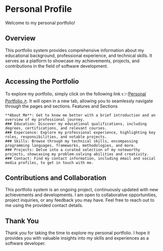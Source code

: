 # Personal Profile

Welcome to my personal portfolio!
## Overview

This portfolio system provides comprehensive information about my educational background, professional experience, and technical skills. It serves as a platform to showcase my achievements, projects, and contributions in the field of software development.
## Accessing the Portfolio

To explore my portfolio, simply click on the following link 👉:<a href="https://melos-simeneh.github.io/personal-profile/" target="_blank">Personal Portfolio ↗</a>. It will open in a new tab, allowing you to seamlessly navigate through the pages and sections.
Features and Sections

    **About Me**: Get to know me better with a brief introduction and an overview of my professional journey.
    ### Education: Discover my educational qualifications, including degrees, certifications, and relevant courses.
    ### Experience: Explore my professional experience, highlighting key roles, responsibilities, and notable projects.
    ### Skills: Browse through my technical skills, encompassing programming languages, frameworks, methodologies, and more.
    ### Projects: Delve into a curated selection of my noteworthy projects, showcasing my problem-solving abilities and creativity.
    ### Contact: Find my contact information, including email and social media profiles, to get in touch with me.

## Contributions and Collaboration

This portfolio system is an ongoing project, continuously updated with new achievements and developments. I am open to collaborative opportunities, project inquiries, or any feedback you may have. Feel free to reach out to me using the provided contact details.
## Thank You

Thank you for taking the time to explore my personal portfolio. I hope it provides you with valuable insights into my skills and experiences as a software developer.